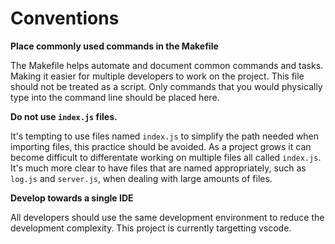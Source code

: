 # Conventions

**Place commonly used commands in the Makefile**

The Makefile helps automate and document common commands and tasks. Making it easier for multiple developers to work on the project. This file should not be treated as a script. Only commands that you would physically type into the command line should be placed here.

**Do not use `index.js` files.**

It's tempting to use files named `index.js` to simplify the path needed when importing files, this practice should be avoided. As a project grows it can become difficult to differentate working on multiple files all called `index.js`. It's much more clear to have files that are named appropriately, such as `log.js` and `server.js`, when dealing with large amounts of files.

**Develop towards a single IDE**

All developers should use the same development environment to reduce the development complexity. This project is currently targetting vscode.


